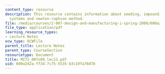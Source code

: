 ```yaml
---
content_type: resource
description: This resource contains information about seeding, impounding, linear
  systems and newton-raphson method.
file: /media/courses/2-007-design-and-manufacturing-i-spring-2009/600a242aff347c755535b3c19fa76d78_MIT2_007s09_lec21.pdf
file_type: application/pdf
learning_resource_types:
- Lecture Notes
ocw_type: OCWFile
parent_title: Lecture Notes
parent_type: CourseSection
resourcetype: Document
title: MIT2_007s09_lec21.pdf
uid: 600a242a-ff34-7c75-5535-b3c19fa76d78
---
```

